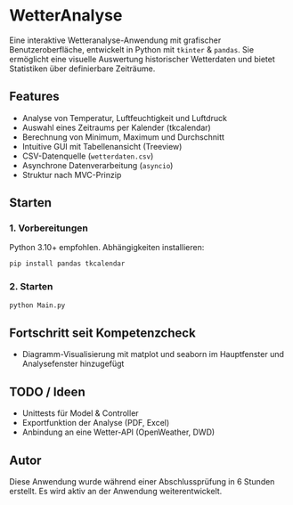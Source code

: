 # WetterAnalyse
Eine interaktive Wetteranalyse-Anwendung mit grafischer Benutzeroberfläche, entwickelt in Python mit `tkinter` &amp; `pandas`.
Sie ermöglicht eine visuelle Auswertung historischer Wetterdaten und bietet Statistiken über definierbare Zeiträume.

## Features

- Analyse von Temperatur, Luftfeuchtigkeit und Luftdruck
- Auswahl eines Zeitraums per Kalender (tkcalendar)
- Berechnung von Minimum, Maximum und Durchschnitt
- Intuitive GUI mit Tabellenansicht (Treeview)
- CSV-Datenquelle (`wetterdaten.csv`)
- Asynchrone Datenverarbeitung (`asyncio`)
- Struktur nach MVC-Prinzip

## Starten

### 1. Vorbereitungen
Python 3.10+ empfohlen. Abhängigkeiten installieren:

```bash
pip install pandas tkcalendar
```
### 2. Starten
```bash
python Main.py
```
## Fortschritt seit Kompetenzcheck
- Diagramm-Visualisierung mit matplot und seaborn im Hauptfenster und Analysefenster hinzugefügt

## TODO / Ideen
- Unittests für Model & Controller
- Exportfunktion der Analyse (PDF, Excel)
- Anbindung an eine Wetter-API (OpenWeather, DWD)

## Autor
Diese Anwendung wurde während einer Abschlussprüfung in 6 Stunden erstellt.
Es wird aktiv an der Anwendung weiterentwickelt.
